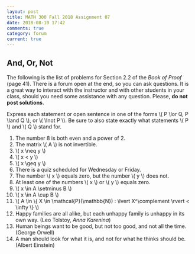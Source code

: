 ```yaml
---
layout: post
title: MATH 300 Fall 2018 Assignment 07
date: 2018-08-10 17:42
comments: true
category: forum
current: true
---
```


## And, Or, Not

<div class="alert alert-info">
	The following is the list of problems for Section 2.2 of the <em>Book of Proof</em> (page 41).  There is a forum open at the end, so you can ask questions.  It is a great way to interact with the instructor and with other students in your class, should you need some assistance with any question. Please, <strong>do not post solutions</strong>.
</div>

Express each statement or open sentence in one of the forms \\( P \lor Q, P \land Q \\), or \\( \lnot P \\).  Be sure to also state exactly what statements \\( P \\) and \\( Q \\) stand for.

1. The number 8 is both even and a power of 2.
2. The matrix \\( A \\) is not invertible.
3. \\( x \neq y \\)
4. \\( x < y \\)
5. \\( x \geq y \\)
6. There is a quiz scheduled for Wednesday or Friday.
7. The number \\( x \\) equals zero, but the number \\( y \\) does not.
8. At least one of the numbers \\( x \\) or \\( y \\) equals zero.
9. \\( x \in A \setminus B \\)
10. \\( x \in A \cup B \\)
11. \\( A \in \\{ X \in \mathcal{P}(\mathbb{N}) : \lvert X^\complement \rvert < \infty \\} \\)
12. Happy families are all alike, but each unhappy family is unhappy in its own way. (Leo Tolstoy, _Anna Karenina_)
13. Human beings want to be good, but not too good, and not all the time.  (George Orwell)
14. A man should look for what it is, and not for what he thinks should be.  (Albert Einstein)